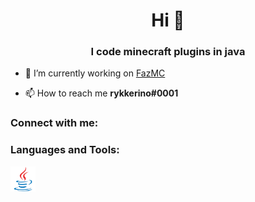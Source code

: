 <h1 align="center">Hi 👋</h1>
<h3 align="center">I code minecraft plugins in java</h3>

- 🔭 I’m currently working on [FazMC](https://fazmc.com/)

- 📫 How to reach me **rykkerino#0001**

<h3 align="left">Connect with me:</h3>
<p align="left">
</p>

<h3 align="left">Languages and Tools:</h3>
<p align="left"> <a href="https://www.java.com" target="_blank" rel="noreferrer"> <img src="https://raw.githubusercontent.com/devicons/devicon/master/icons/java/java-original.svg" alt="java" width="40" height="40"/> </a> </p>
